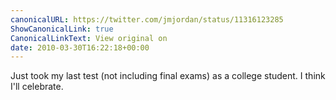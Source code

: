 ```yaml
---
canonicalURL: https://twitter.com/jmjordan/status/11316123285
ShowCanonicalLink: true
CanonicalLinkText: View original on
date: 2010-03-30T16:22:18+00:00
---
```

Just took my last test (not including final exams) as a college student. I think I'll celebrate.